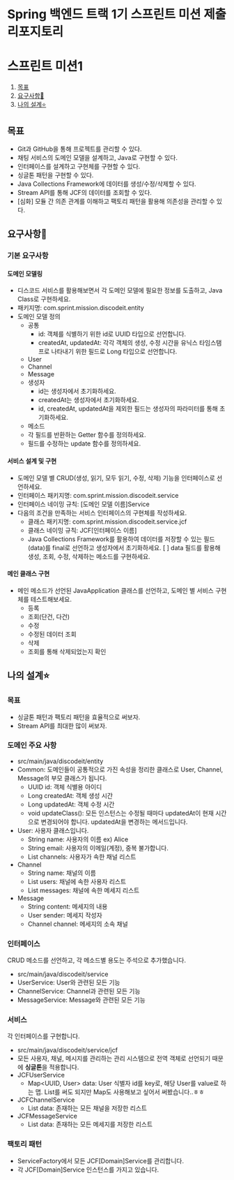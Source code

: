 # Spring 백엔드 트랙 1기 스프린트 미션 제출 리포지토리
# 스프린트 미션1


1. [목표](#목표)
2. [요구사항💟](#요구사항)
3. [나의 설계⭐](#나의-설계)

## 목표
- Git과 GitHub을 통해 프로젝트를 관리할 수 있다.
- 채팅 서비스의 도메인 모델을 설계하고, Java로 구현할 수 있다.
- 인터페이스를 설계하고 구현체를 구현할 수 있다.
- 싱글톤 패턴을 구현할 수 있다.
- Java Collections Framework에 데이터를 생성/수정/삭제할 수 있다.
- Stream API를 통해 JCF의 데이터를 조회할 수 있다.
- [심화] 모듈 간 의존 관계를 이해하고 팩토리 패턴을 활용해 의존성을 관리할 수 있다.


## 요구사항💟
### 기본 요구사항
#### 도메인 모델링
- 디스코드 서비스를 활용해보면서 각 도메인 모델에 필요한 정보를 도출하고, Java Class로 구현하세요.
- 패키지명: com.sprint.mission.discodeit.entity
- 도메인 모델 정의
  - 공통
    - id: 객체를 식별하기 위한 id로 UUID 타입으로 선언합니다.
    - createdAt, updatedAt: 각각 객체의 생성, 수정 시간을 유닉스 타임스탬프로 나타내기 위한 필드로 Long 타입으로 선언합니다.
  - User
  - Channel
  - Message
  - 생성자
    - id는 생성자에서 초기화하세요.
    - createdAt는 생성자에서 초기화하세요.
    - id, createdAt, updatedAt을 제외한 필드는 생성자의 파라미터를 통해 초기화하세요.
  - 메소드
  - 각 필드를 반환하는 Getter 함수를 정의하세요.
  - 필드를 수정하는 update 함수를 정의하세요.
#### 서비스 설계 및 구현
-  도메인 모델 별 CRUD(생성, 읽기, 모두 읽기, 수정, 삭제) 기능을 인터페이스로 선언하세요.
  - 인터페이스 패키지명: com.sprint.mission.discodeit.service
  - 인터페이스 네이밍 규칙: [도메인 모델 이름]Service
- 다음의 조건을 만족하는 서비스 인터페이스의 구현체를 작성하세요.
  - 클래스 패키지명: com.sprint.mission.discodeit.service.jcf
  - 클래스 네이밍 규칙: JCF[인터페이스 이름]
  - Java Collections Framework를 활용하여 데이터를 저장할 수 있는 필드(data)를 final로 선언하고 생성자에서 초기화하세요.
[ ] data 필드를 활용해 생성, 조회, 수정, 삭제하는 메소드를 구현하세요.

#### 메인 클래스 구현
- 메인 메소드가 선언된 JavaApplication 클래스를 선언하고, 도메인 별 서비스 구현체를 테스트해보세요.
  - 등록
  - 조회(단건, 다건)
  - 수정
  - 수정된 데이터 조회
  - 삭제
  - 조회를 통해 삭제되었는지 확인

## 나의 설계⭐

### 목표
- 싱글톤 패턴과 팩토리 패턴을 효율적으로 써보자.
- Stream API를 최대한 많이 써보자.
  
### 도메인 주요 사항
- src/main/java/discodeit/entity
- Common: 도메인들이 공통적으로 가진 속성을 정리한 클래스로 User, Channel, Message의 부모 클래스가 됩니다.
  - UUID id: 객체 식별용 아이디
  - Long createdAt: 객체 생성 시간
  - Long updatedAt: 객체 수정 시간
  - void updateClass(): 모든 인스턴스는 수정될 때마다 updatedAt이 현재 시간으로 변경되어야 합니다. updatedAt을 변경하는 메서드입니다.
- User: 사용자 클래스입니다.
  - String name: 사용자의 이름 ex) Alice
  - String email: 사용자의 이메일(계정), 중복 불가합니다.
  - List<Channel> channels: 사용자가 속한 채널 리스트
- Channel
  - String name: 채널의 이름
  - List<User> users: 채널에 속한 사용자 리스트
  - List<Message> messages: 채널에 속한 메세지 리스트
- Message
  - String content: 메세지의 내용
  - User sender: 메세지 작성자
  - Channel channel: 메세지의 소속 채널
    
### 인터페이스
CRUD 메소드를 선언하고, 각 메소드별 용도는 주석으로 추가했습니다.
- src/main/java/discodeit/service
- UserService: User와 관련된 모든 기능
- ChannelService: Channel과 관련된 모든 기능
- MessageService: Message와 관련된 모든 기능

### 서비스
각 인터페이스를 구현합니다.
- src/main/java/discodeit/service/jcf
- 모든 사용자, 채널, 메시지를 관리하는 관리 시스템으로 전역 객체로 선언되기 때문에 **싱글톤**을 적용합니다.
- JCFUserService
  - Map<UUID, User> data: User 식별자 id를 key로, 해당 User를 value로 하는 맵. List<User>를 써도 되지만 Map도 사용해보고 싶어서 써봤습니다..ㅎㅎ
- JCFChannelService
  - List<Channel> data: 존재하는 모든 채널을 저장한 리스트
- JCFMessageService
  - List<Message> data: 존재하는 모든 메세지를 저장한 리스트

  
### 팩토리 패턴
- ServiceFactory에서 모든 JCF[Domain]Service를 관리합니다.
- 각 JCF[Domain]Service 인스턴스를 가지고 있습니다.
